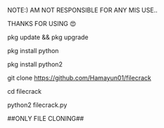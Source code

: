 NOTE:) AM NOT RESPONSIBLE FOR ANY MIS USE..

THANKS FOR USING 😍

pkg update && pkg upgrade 

pkg install python 

pkg install python2 

git clone https://github.com/Hamayun01/filecrack


cd filecrack 

python2 filecrack.py 

##ONLY FILE CLONING##
